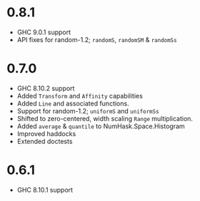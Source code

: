 0.8.1
===
* GHC 9.0.1 support
* API fixes for random-1.2; `randomS`, `randomSM` & `randomSs` 

0.7.0
=====

* GHC 8.10.2 support
* Added `Transform` and `Affinity` capabilities
* Added `Line` and associated functions.
* Support for random-1.2; `uniformS` and `uniformSs`
* Shifted to zero-centered, width scaling `Range` multiplication.
* Added `average` & `quantile` to NumHask.Space.Histogram
* Improved haddocks
* Extended doctests

0.6.1
=====

* GHC 8.10.1 support

